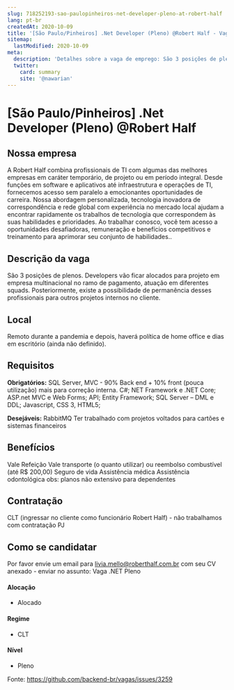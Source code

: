 ```yaml
---
slug: 718252193-sao-paulopinheiros-net-developer-pleno-at-robert-half
lang: pt-br
createdAt: 2020-10-09
title: '[São Paulo/Pinheiros] .Net Developer (Pleno) @Robert Half - Vaga de Emprego'
sitemap:
  lastModified: 2020-10-09
meta:
  description: 'Detalhes sobre a vaga de emprego: São 3 posições de plenos. Developers vão ficar alocados para projeto em empresa multinacional no ramo de pagamento, atuação em diferentes squads. Posteriormente, existe a possibilidade de permanência desses profissionais para outros projetos internos no cliente.'
  twitter:
    card: summary
    site: '@nawarian'
---
```


# [São Paulo/Pinheiros] .Net Developer (Pleno) @Robert Half

## Nossa empresa

A Robert Half combina profissionais de TI com algumas das melhores empresas em caráter temporário, de projeto ou em período integral. Desde funções em software e aplicativos até infraestrutura e operações de TI, fornecemos acesso sem paralelo a emocionantes oportunidades de carreira. Nossa abordagem personalizada, tecnologia inovadora de correspondência e rede global com experiência no mercado local ajudam a encontrar rapidamente os trabalhos de tecnologia que correspondem às suas habilidades e prioridades. Ao trabalhar conosco, você tem acesso a oportunidades desafiadoras, remuneração e benefícios competitivos e treinamento para aprimorar seu conjunto de habilidades..

## Descrição da vaga

São 3 posições de plenos.
Developers vão ficar alocados para projeto em empresa multinacional no ramo de pagamento, atuação em diferentes squads. Posteriormente, existe a possibilidade de permanência desses profissionais para outros projetos internos no cliente.

## Local

Remoto durante a pandemia e depois, haverá política de home office e dias em escritório (ainda não definido).

## Requisitos

**Obrigatórios:**
SQL Server, MVC -  90% Back end + 10% front (pouca utilização) mais para correção interna. 
C#;
NET Framework e .NET Core; 
ASP.net MVC e Web Forms;
API;
Entity Framework; 
SQL Server – DML e DDL;
Javascript, CSS 3, HTML5; 

**Desejáveis:**
RabbitMQ
Ter trabalhado com projetos voltados para cartões e sistemas financeiros

## Benefícios

Vale Refeição
Vale transporte (o quanto utilizar) ou reembolso combustível (até R$ 200,00)
Seguro de vida
Assistência médica
Assistência odontológica 
obs: planos não extensivo para dependentes

## Contratação

CLT (ingressar no cliente como funcionário Robert Half) - não trabalhamos com contratação PJ

## Como se candidatar

Por favor envie um email para livia.mello@roberthalf.com.br com seu CV anexado - enviar no assunto: Vaga .NET Pleno

#### Alocação
- Alocado

#### Regime
- CLT

#### Nível
- Pleno





Fonte: https://github.com/backend-br/vagas/issues/3259